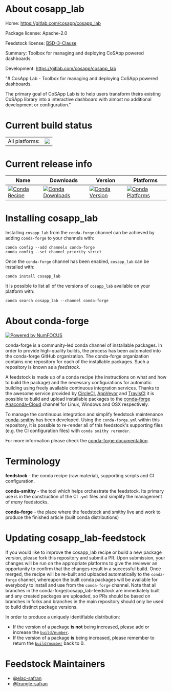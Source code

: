 About cosapp_lab
================

Home: https://gitlab.com/cosapp/cosapp_lab

Package license: Apache-2.0

Feedstock license: [BSD-3-Clause](https://github.com/conda-forge/cosapp_lab-feedstock/blob/master/LICENSE.txt)

Summary: Toolbox for managing and deploying CoSApp powered dashboards.

Development: https://gitlab.com/cosapp/cosapp_lab

"# CosApp Lab - Toolbox for managing and deploying CoSApp powered dashboards.

The primary goal of CoSApp Lab is to help users transform theirs existing CoSApp
library into a interactive dashboard with almost no additional development or
configuration."


Current build status
====================


<table><tr><td>All platforms:</td>
    <td>
      <a href="https://dev.azure.com/conda-forge/feedstock-builds/_build/latest?definitionId=12260&branchName=master">
        <img src="https://dev.azure.com/conda-forge/feedstock-builds/_apis/build/status/cosapp_lab-feedstock?branchName=master">
      </a>
    </td>
  </tr>
</table>

Current release info
====================

| Name | Downloads | Version | Platforms |
| --- | --- | --- | --- |
| [![Conda Recipe](https://img.shields.io/badge/recipe-cosapp_lab-green.svg)](https://anaconda.org/conda-forge/cosapp_lab) | [![Conda Downloads](https://img.shields.io/conda/dn/conda-forge/cosapp_lab.svg)](https://anaconda.org/conda-forge/cosapp_lab) | [![Conda Version](https://img.shields.io/conda/vn/conda-forge/cosapp_lab.svg)](https://anaconda.org/conda-forge/cosapp_lab) | [![Conda Platforms](https://img.shields.io/conda/pn/conda-forge/cosapp_lab.svg)](https://anaconda.org/conda-forge/cosapp_lab) |

Installing cosapp_lab
=====================

Installing `cosapp_lab` from the `conda-forge` channel can be achieved by adding `conda-forge` to your channels with:

```
conda config --add channels conda-forge
conda config --set channel_priority strict
```

Once the `conda-forge` channel has been enabled, `cosapp_lab` can be installed with:

```
conda install cosapp_lab
```

It is possible to list all of the versions of `cosapp_lab` available on your platform with:

```
conda search cosapp_lab --channel conda-forge
```


About conda-forge
=================

[![Powered by NumFOCUS](https://img.shields.io/badge/powered%20by-NumFOCUS-orange.svg?style=flat&colorA=E1523D&colorB=007D8A)](http://numfocus.org)

conda-forge is a community-led conda channel of installable packages.
In order to provide high-quality builds, the process has been automated into the
conda-forge GitHub organization. The conda-forge organization contains one repository
for each of the installable packages. Such a repository is known as a *feedstock*.

A feedstock is made up of a conda recipe (the instructions on what and how to build
the package) and the necessary configurations for automatic building using freely
available continuous integration services. Thanks to the awesome service provided by
[CircleCI](https://circleci.com/), [AppVeyor](https://www.appveyor.com/)
and [TravisCI](https://travis-ci.com/) it is possible to build and upload installable
packages to the [conda-forge](https://anaconda.org/conda-forge)
[Anaconda-Cloud](https://anaconda.org/) channel for Linux, Windows and OSX respectively.

To manage the continuous integration and simplify feedstock maintenance
[conda-smithy](https://github.com/conda-forge/conda-smithy) has been developed.
Using the ``conda-forge.yml`` within this repository, it is possible to re-render all of
this feedstock's supporting files (e.g. the CI configuration files) with ``conda smithy rerender``.

For more information please check the [conda-forge documentation](https://conda-forge.org/docs/).

Terminology
===========

**feedstock** - the conda recipe (raw material), supporting scripts and CI configuration.

**conda-smithy** - the tool which helps orchestrate the feedstock.
                   Its primary use is in the construction of the CI ``.yml`` files
                   and simplify the management of *many* feedstocks.

**conda-forge** - the place where the feedstock and smithy live and work to
                  produce the finished article (built conda distributions)


Updating cosapp_lab-feedstock
=============================

If you would like to improve the cosapp_lab recipe or build a new
package version, please fork this repository and submit a PR. Upon submission,
your changes will be run on the appropriate platforms to give the reviewer an
opportunity to confirm that the changes result in a successful build. Once
merged, the recipe will be re-built and uploaded automatically to the
`conda-forge` channel, whereupon the built conda packages will be available for
everybody to install and use from the `conda-forge` channel.
Note that all branches in the conda-forge/cosapp_lab-feedstock are
immediately built and any created packages are uploaded, so PRs should be based
on branches in forks and branches in the main repository should only be used to
build distinct package versions.

In order to produce a uniquely identifiable distribution:
 * If the version of a package **is not** being increased, please add or increase
   the [``build/number``](https://docs.conda.io/projects/conda-build/en/latest/resources/define-metadata.html#build-number-and-string).
 * If the version of a package **is** being increased, please remember to return
   the [``build/number``](https://docs.conda.io/projects/conda-build/en/latest/resources/define-metadata.html#build-number-and-string)
   back to 0.

Feedstock Maintainers
=====================

* [@elac-safran](https://github.com/elac-safran/)
* [@trungle-safran](https://github.com/trungle-safran/)

